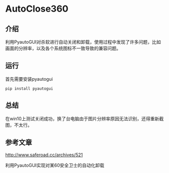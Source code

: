 # AutoClose360

## 介绍

利用PyautoGUI对杀软进行自动关闭和卸载，使用过程中发现了许多问题，比如画面的分辨率，以及各个系统图标不一致导致的兼容问题。



## 运行

首先需要安装pyautogui

`pip install pyautogui`



## 总结

在win10上测试关闭成功，换了台电脑由于图片分辨率原因无法识别，还得重新截图，不太行。



## 参考文章

http://www.saferoad.cc/archives/521 

利用PyautoGUI实现对某60安全卫士的自动化卸载
